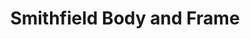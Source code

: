---
title: "Smithfield Body and Frame"
url: /smithfield/smithfield-body-and-frame/
shop: Autowerkstatt
---